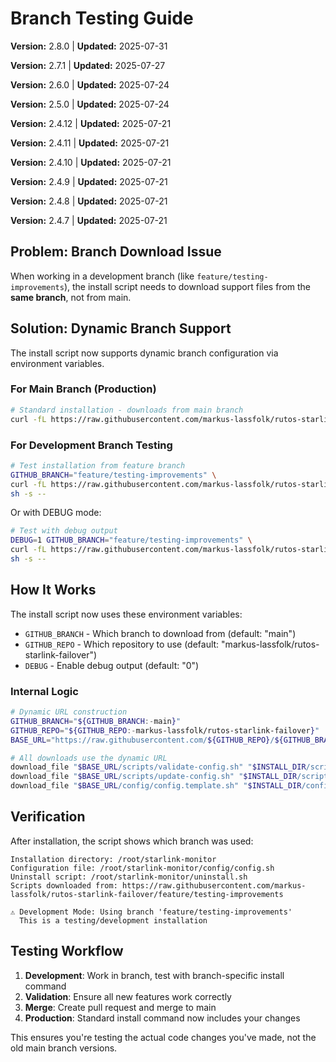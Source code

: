 # Branch Testing Guide

**Version:** 2.8.0 | **Updated:** 2025-07-31

**Version:** 2.7.1 | **Updated:** 2025-07-27

**Version:** 2.6.0 | **Updated:** 2025-07-24

**Version:** 2.5.0 | **Updated:** 2025-07-24

**Version:** 2.4.12 | **Updated:** 2025-07-21

**Version:** 2.4.11 | **Updated:** 2025-07-21

**Version:** 2.4.10 | **Updated:** 2025-07-21

**Version:** 2.4.9 | **Updated:** 2025-07-21

**Version:** 2.4.8 | **Updated:** 2025-07-21

**Version:** 2.4.7 | **Updated:** 2025-07-21

## Problem: Branch Download Issue

When working in a development branch (like `feature/testing-improvements`), the install script needs to download support
files from the **same branch**, not from main.

## Solution: Dynamic Branch Support

The install script now supports dynamic branch configuration via environment variables.

### For Main Branch (Production)

```bash
# Standard installation - downloads from main branch
curl -fL https://raw.githubusercontent.com/markus-lassfolk/rutos-starlink-failover/main/scripts/install.sh | sh
```

### For Development Branch Testing

```bash
# Test installation from feature branch
GITHUB_BRANCH="feature/testing-improvements" \
curl -fL https://raw.githubusercontent.com/markus-lassfolk/rutos-starlink-failover/feature/testing-improvements/scripts/install.sh | \
sh -s --
```

Or with DEBUG mode:

```bash
# Test with debug output
DEBUG=1 GITHUB_BRANCH="feature/testing-improvements" \
curl -fL https://raw.githubusercontent.com/markus-lassfolk/rutos-starlink-failover/feature/testing-improvements/scripts/install.sh | \
sh -s --
```

## How It Works

The install script now uses these environment variables:

- `GITHUB_BRANCH` - Which branch to download from (default: "main")
- `GITHUB_REPO` - Which repository to use (default: "markus-lassfolk/rutos-starlink-failover")
- `DEBUG` - Enable debug output (default: "0")

### Internal Logic

```bash
# Dynamic URL construction
GITHUB_BRANCH="${GITHUB_BRANCH:-main}"
GITHUB_REPO="${GITHUB_REPO:-markus-lassfolk/rutos-starlink-failover}"
BASE_URL="https://raw.githubusercontent.com/${GITHUB_REPO}/${GITHUB_BRANCH}"

# All downloads use the dynamic URL
download_file "$BASE_URL/scripts/validate-config.sh" "$INSTALL_DIR/scripts/validate-config.sh"
download_file "$BASE_URL/scripts/update-config.sh" "$INSTALL_DIR/scripts/update-config.sh"
download_file "$BASE_URL/config/config.template.sh" "$INSTALL_DIR/config/config.template.sh"
```

## Verification

After installation, the script shows which branch was used:

```text
Installation directory: /root/starlink-monitor
Configuration file: /root/starlink-monitor/config/config.sh
Uninstall script: /root/starlink-monitor/uninstall.sh
Scripts downloaded from: https://raw.githubusercontent.com/markus-lassfolk/rutos-starlink-failover/feature/testing-improvements

⚠ Development Mode: Using branch 'feature/testing-improvements'
  This is a testing/development installation
```

## Testing Workflow

1. **Development**: Work in branch, test with branch-specific install command
2. **Validation**: Ensure all new features work correctly
3. **Merge**: Create pull request and merge to main
4. **Production**: Standard install command now includes your changes

This ensures you're testing the actual code changes you've made, not the old main branch versions.
